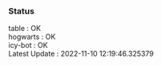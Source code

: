### Status


table : OK  
hogwarts : OK  
icy-bot : OK  
Latest Update : 2022-11-10 12:19:46.325379
